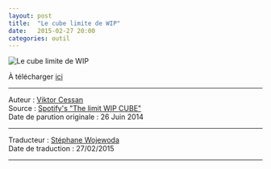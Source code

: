 ```yaml
---
layout: post
title:  "Le cube limite de WIP"
date:   2015-02-27 20:00
categories: outil
---
```


![Le cube limite de WIP](http://conceptcubes.files.wordpress.com/2014/06/skc3a4rmavbild-2014-06-26-kl-09-42-07.png?w=180&h=181)

À télécharger [ici](http://conceptcubes.com/2015/02/27/spotifys-the-limit-wip-cube-french/)  

---
Auteur : [Viktor Cessan](http://www.cessan.se/about-me/)  
Source : [Spotify's "The limit WIP CUBE"](http://conceptcubes.com/2014/06/26/spotify-wip-cube/)  
Date de parution originale : 26 Juin 2014  

---
Traducteur : [Stéphane Wojewoda](http://www.les-traducteurs-agiles.org/traducteurs.html)  
Date de traduction : 27/02/2015  

---
